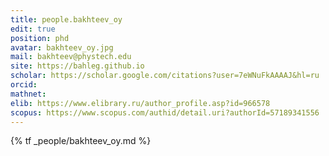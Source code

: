 ```yaml
---
title: people.bakhteev_oy
edit: true
position: phd
avatar: bakhteev_oy.jpg
mail: bakhteev@phystech.edu
site: https://bahleg.github.io
scholar: https://scholar.google.com/citations?user=7eWNuFkAAAAJ&hl=ru
orcid:
mathnet:
elib: https://www.elibrary.ru/author_profile.asp?id=966578
scopus: https://www.scopus.com/authid/detail.uri?authorId=57189341556
---
```


{% tf _people/bakhteev_oy.md %}
